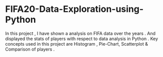 # FIFA20-Data-Exploration-using-Python
In this project , I have shown a analysis on FIFA data over the years . And displayed the stats of players with respect to data analysis in Python . Key concepts used in this project are Histogram , Pie-Chart, Scatterplot & Comparison of players .
